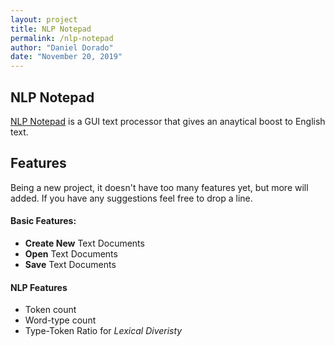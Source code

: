 ```yaml
---
layout: project
title: NLP Notepad
permalink: /nlp-notepad
author: "Daniel Dorado"
date: "November 20, 2019"
---
```


## NLP Notepad

[NLP Notepad](https://github.com/apocop/nlpnotepad) is a GUI text processor that gives an anaytical boost to English text.

## Features

Being a new project, it doesn't have too many features yet, but more will added. If you have any suggestions feel free to drop a line.

#### Basic Features:
* **Create New** Text Documents
* **Open** Text Documents
* **Save** Text Documents

#### NLP Features
* Token count
* Word-type count
* Type-Token Ratio for *Lexical Diveristy*